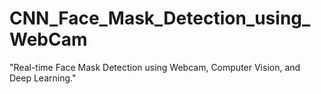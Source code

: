 # CNN_Face_Mask_Detection_using_WebCam
"Real-time Face Mask Detection using Webcam, Computer Vision, and Deep Learning."
